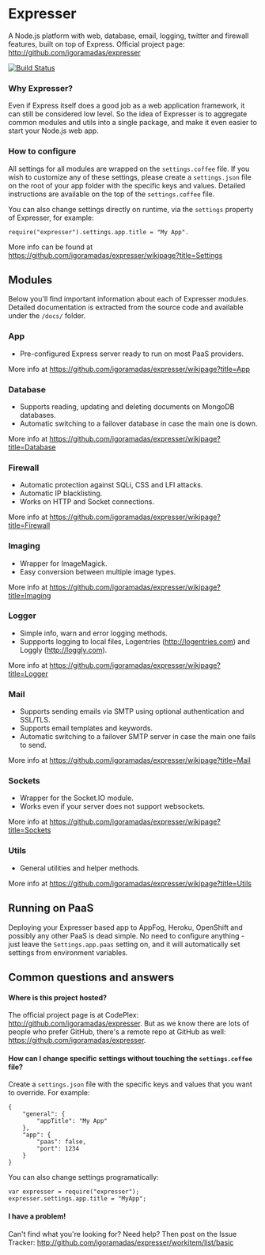 # Expresser

A Node.js platform with web, database, email, logging, twitter and firewall features, built on top of Express.
Official project page: http://github.com/igoramadas/expresser

[![Build Status](https://travis-ci.org/igoramadas/expresser.png?branch=master)](https://travis-ci.org/igoramadas/expresser)


### Why Expresser?

Even if Express itself does a good job as a web application framework, it can still be considered low level.
So the idea of Expresser is to aggregate common modules and utils into a single package, and make it even easier to
start your Node.js web app.


### How to configure

All settings for all modules are wrapped on the `settings.coffee` file. If you wish to customize any of
these settings, please create a `settings.json` file on the root of your app folder with the specific keys
and values. Detailed instructions are available on the top of the `settings.coffee` file.

You can also change settings directly on runtime, via the `settings` property of Expresser, for example:

    require("expresser").settings.app.title = "My App".

More info can be found at https://github.com/igoramadas/expresser/wikipage?title=Settings


## Modules

Below you'll find important information about each of Expresser modules. Detailed documentation is extracted from
the source code and available under the `/docs/` folder.


### App
*   Pre-configured Express server ready to run on most PaaS providers.

More info at https://github.com/igoramadas/expresser/wikipage?title=App


### Database
*   Supports reading, updating and deleting documents on MongoDB databases.
*   Automatic switching to a failover database in case the main one is down.

More info at https://github.com/igoramadas/expresser/wikipage?title=Database


### Firewall
*   Automatic protection against SQLi, CSS and LFI attacks.
*   Automatic IP blacklisting.
*   Works on HTTP and Socket connections.

More info at https://github.com/igoramadas/expresser/wikipage?title=Firewall


### Imaging
*   Wrapper for ImageMagick.
*   Easy conversion between multiple image types.

More info at https://github.com/igoramadas/expresser/wikipage?title=Imaging


### Logger
*   Simple info, warn and error logging methods.
*   Suppports logging to local files, Logentries (http://logentries.com) and Loggly (http://loggly.com).

More info at https://github.com/igoramadas/expresser/wikipage?title=Logger


### Mail
*   Supports sending emails via SMTP using optional authentication and SSL/TLS.
*   Supports email templates and keywords.
*   Automatic switching to a failover SMTP server in case the main one fails to send.

More info at https://github.com/igoramadas/expresser/wikipage?title=Mail


### Sockets
*   Wrapper for the Socket.IO module.
*   Works even if your server does not support websockets.

More info at https://github.com/igoramadas/expresser/wikipage?title=Sockets


### Utils
*   General utilities and helper methods.

More info at https://github.com/igoramadas/expresser/wikipage?title=Utils


## Running on PaaS

Deploying your Expresser based app to AppFog, Heroku, OpenShift and possibly any other PaaS is dead simple.
No need to configure anything - just leave the `Settings.app.paas` setting on, and it will automatically set
settings from environment variables.


## Common questions and answers

#### Where is this project hosted?

The official project page is at CodePlex: http://github.com/igoramadas/expresser. But as we know there are lots of people
who prefer GitHub, there's a remote repo at GitHub as well: https://github.com/igoramadas/expresser.

#### How can I change specific settings without touching the `settings.coffee` file?

Create a `settings.json` file with the specific keys and values that you want to override. For example:

    {
        "general": {
            "appTitle": "My App"
        },
        "app": {
            "paas": false,
            "port": 1234
        }
    }

You can also change settings programatically:

    var expresser = require("expresser");
    expresser.settings.app.title = "MyApp";

#### I have a problem!

Can't find what you're looking for? Need help? Then post on the Issue Tracker: http://github.com/igoramadas/expresser/workitem/list/basic
